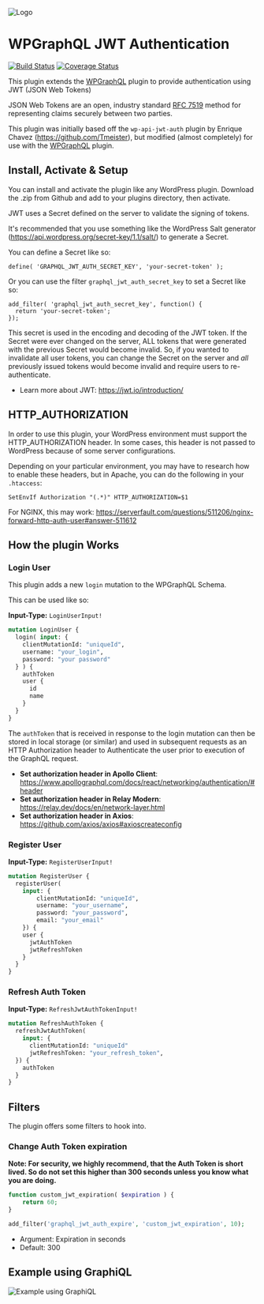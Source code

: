 ![Logo](https://www.wpgraphql.com/wp-content/uploads/2017/06/wpgraphql-logo-e1502819081849.png)

# WPGraphQL JWT Authentication

[![Build Status](https://travis-ci.org/wp-graphql/wp-graphql-jwt-authentication.svg?branch=master)](https://travis-ci.org/wp-graphql/wp-graphql-jwt-authentication)
[![Coverage Status](https://coveralls.io/repos/github/wp-graphql/wp-graphql-jwt-authentication/badge.svg?branch=master)](https://coveralls.io/github/wp-graphql/wp-graphql-jwt-authentication?branch=master)


This plugin extends the <a href="https://github.com/wp-graphql/wp-graphql" target="_blank">WPGraphQL</a> plugin to provide authentication using JWT (JSON Web Tokens)

JSON Web Tokens are an open, industry standard [RFC 7519](https://tools.ietf.org/html/rfc7519) method for representing claims securely between two parties.

This plugin was initially based off the `wp-api-jwt-auth` plugin by Enrique Chavez (https://github.com/Tmeister), but modified (almost completely) for use with the <a href="https://github.com/wp-graphql/wp-graphql" target="_blank">WPGraphQL</a> plugin.

## Install, Activate & Setup

You can install and activate the plugin like any WordPress plugin. Download the .zip from Github and add to your plugins directory, then activate.

JWT uses a Secret defined on the server to validate the signing of tokens.

It's recommended that you use something like the WordPress Salt generator (https://api.wordpress.org/secret-key/1.1/salt/) to generate a Secret.

You can define a Secret like so:
```
define( 'GRAPHQL_JWT_AUTH_SECRET_KEY', 'your-secret-token' );
```

Or you can use the filter `graphql_jwt_auth_secret_key` to set a Secret like so:

```
add_filter( 'graphql_jwt_auth_secret_key', function() {
  return 'your-secret-token';
});
```

This secret is used in the encoding and decoding of the JWT token. If the Secret were ever changed on the server, ALL tokens that were generated with the previous Secret would become invalid. So, if you wanted to invalidate all user tokens, you can change the Secret on the server and _all_ previously issued tokens would become invalid and require users to re-authenticate.

- Learn more about JWT: https://jwt.io/introduction/

## HTTP_AUTHORIZATION

In order to use this plugin, your WordPress environment must support the HTTP_AUTHORIZATION header. In some cases, this header is not passed to WordPress because of some server configurations.

Depending on your particular environment, you may have to research how to enable these headers, but in Apache, you can do the following in your `.htaccess`:

```
SetEnvIf Authorization "(.*)" HTTP_AUTHORIZATION=$1
```

For NGINX, this may work: https://serverfault.com/questions/511206/nginx-forward-http-auth-user#answer-511612

## How the plugin Works

### Login User

This plugin adds a new `login` mutation to the WPGraphQL Schema.

This can be used like so:

**Input-Type:** `LoginUserInput!`

```graphql
mutation LoginUser {
  login( input: {
    clientMutationId: "uniqueId",
    username: "your_login",
    password: "your password"
  } ) {
    authToken
    user {
      id
      name
    }
  }
}
```

The `authToken` that is received in response to the login mutation can then be stored in local storage (or similar) and
used in subsequent requests as an HTTP Authorization header to Authenticate the user prior to execution of the
GraphQL request.

- **Set authorization header in Apollo Client**: https://www.apollographql.com/docs/react/networking/authentication/#header
- **Set authorization header in Relay Modern**: https://relay.dev/docs/en/network-layer.html
- **Set authorization header in Axios**: https://github.com/axios/axios#axioscreateconfig


### Register User

**Input-Type:** `RegisterUserInput!`

```graphql
mutation RegisterUser {
  registerUser(
    input: {
        clientMutationId: "uniqueId",
        username: "your_username",
        password: "your_password",
        email: "your_email"
    }) {
    user {
      jwtAuthToken
      jwtRefreshToken
    }
  }
}
```

### Refresh Auth Token

**Input-Type:** `RefreshJwtAuthTokenInput!`

```graphql
mutation RefreshAuthToken {
  refreshJwtAuthToken(
    input: {
      clientMutationId: "uniqueId"
      jwtRefreshToken: "your_refresh_token",
  }) {
    authToken
  }
}
```

## Filters

The plugin offers some filters to hook into.

### Change Auth Token expiration

**Note: For security, we highly recommend, that the Auth Token is short lived. So do not set this higher than 300 seconds unless you know what you are doing.**

```php
function custom_jwt_expiration( $expiration ) {
    return 60;
}

add_filter('graphql_jwt_auth_expire', 'custom_jwt_expiration', 10);
```

- Argument: Expiration in seconds
- Default: 300


## Example using GraphiQL
![Example using GraphiQL](https://github.com/wp-graphql/wp-graphql-jwt-authentication/blob/master/img/jwt-auth-example.gif?raw=true)
